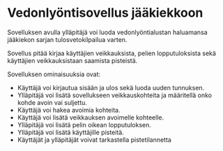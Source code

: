 # Vedonlyöntisovellus jääkiekkoon

Sovelluksen avulla ylläpitäjä voi luoda vedonlyöntialustan haluamansa jääkiekon sarjan tulosvetokilpailua varten. 

Sovellus pitää kirjaa käyttäjien veikkauksista, pelien lopputuloksista sekä käyttäjien veikkauksistaan saamista pisteistä.

Sovelluksen ominaisuuksia ovat:

* Käyttäjä voi kirjautua sisään ja ulos sekä luoda uuden tunnuksen.
* Ylläpitäjä voi lisätä sovellukseen veikkauskohteita ja määritellä onko kohde avoin vai suljettu.
* Käyttäjä voi hakea avoimia kohteita.
* Käyttäjä voi lisätä veikkauksen avoimelle kohteelle.
* Ylläpitäjä voi lisätä pelin oikean lopputuloksen.
* Ylläpitäjä voi lisätä käyttäjille pisteitä.
* Käyttäjät ja ylläpitäjät voivat tarkastella pistetilannetta
